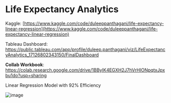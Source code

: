 # Life Expectancy Analytics

Kaggle: [https://www.kaggle.com/code/duleeppanthagani/life-expectancy-linear-regression](https://www.kaggle.com/code/duleeppanthagani/life-expectancy-linear-regression)

Tableau Dashboard: https://public.tableau.com/app/profile/duleep.panthagani/viz/LifeExpectancyAnalytics_17126802343150/FinalDashboard

**Collab Workbook**: https://colab.research.google.com/drive/1BByIK4EGXH2J7hVrHIONpqtxJpxbu1do?usp=sharing

Linear Regression Model with 92% Efficiency

![image](https://github.com/duleepdaniel/Life-Expectancy-Analytics/assets/67256324/7e09135c-064b-492b-afda-5b477a497840)
